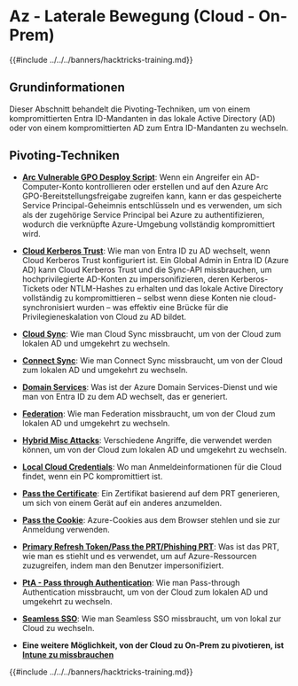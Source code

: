 # Az - Laterale Bewegung (Cloud - On-Prem)

{{#include ../../../banners/hacktricks-training.md}}

## Grundinformationen

Dieser Abschnitt behandelt die Pivoting-Techniken, um von einem kompromittierten Entra ID-Mandanten in das lokale Active Directory (AD) oder von einem kompromittierten AD zum Entra ID-Mandanten zu wechseln.

## Pivoting-Techniken

- [**Arc Vulnerable GPO Desploy Script**](az-arc-vulnerable-gpo-deploy-script.md): Wenn ein Angreifer ein AD-Computer-Konto kontrollieren oder erstellen und auf den Azure Arc GPO-Bereitstellungsfreigabe zugreifen kann, kann er das gespeicherte Service Principal-Geheimnis entschlüsseln und es verwenden, um sich als der zugehörige Service Principal bei Azure zu authentifizieren, wodurch die verknüpfte Azure-Umgebung vollständig kompromittiert wird.

- [**Cloud Kerberos Trust**](az-cloud-kerberos-trust.md): Wie man von Entra ID zu AD wechselt, wenn Cloud Kerberos Trust konfiguriert ist. Ein Global Admin in Entra ID (Azure AD) kann Cloud Kerberos Trust und die Sync-API missbrauchen, um hochprivilegierte AD-Konten zu impersonifizieren, deren Kerberos-Tickets oder NTLM-Hashes zu erhalten und das lokale Active Directory vollständig zu kompromittieren – selbst wenn diese Konten nie cloud-synchronisiert wurden – was effektiv eine Brücke für die Privilegieneskalation von Cloud zu AD bildet.

- [**Cloud Sync**](az-cloud-sync.md): Wie man Cloud Sync missbraucht, um von der Cloud zum lokalen AD und umgekehrt zu wechseln.

- [**Connect Sync**](az-connect-sync.md): Wie man Connect Sync missbraucht, um von der Cloud zum lokalen AD und umgekehrt zu wechseln.

- [**Domain Services**](az-domain-services.md): Was ist der Azure Domain Services-Dienst und wie man von Entra ID zu dem AD wechselt, das er generiert.

- [**Federation**](az-federation.md): Wie man Federation missbraucht, um von der Cloud zum lokalen AD und umgekehrt zu wechseln.

- [**Hybrid Misc Attacks**](az-hybrid-identity-misc-attacks.md): Verschiedene Angriffe, die verwendet werden können, um von der Cloud zum lokalen AD und umgekehrt zu wechseln.

- [**Local Cloud Credentials**](az-local-cloud-credentials.md): Wo man Anmeldeinformationen für die Cloud findet, wenn ein PC kompromittiert ist.

- [**Pass the Certificate**](az-pass-the-certificate.md): Ein Zertifikat basierend auf dem PRT generieren, um sich von einem Gerät auf ein anderes anzumelden.

- [**Pass the Cookie**](az-pass-the-cookie.md): Azure-Cookies aus dem Browser stehlen und sie zur Anmeldung verwenden.

- [**Primary Refresh Token/Pass the PRT/Phishing PRT**](az-primary-refresh-token-prt.md): Was ist das PRT, wie man es stiehlt und es verwendet, um auf Azure-Ressourcen zuzugreifen, indem man den Benutzer impersonifiziert.

- [**PtA - Pass through Authentication**](az-pta-pass-through-authentication.md): Wie man Pass-through Authentication missbraucht, um von der Cloud zum lokalen AD und umgekehrt zu wechseln.

- [**Seamless SSO**](az-seamless-sso.md): Wie man Seamless SSO missbraucht, um von lokal zur Cloud zu wechseln.

- **Eine weitere Möglichkeit, von der Cloud zu On-Prem zu pivotieren, ist** [**Intune zu missbrauchen**](../az-services/intune.md)

{{#include ../../../banners/hacktricks-training.md}}
